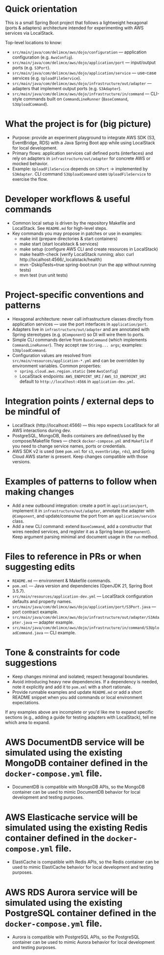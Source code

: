 <!-- Copilot / AI coding assistant guidance for the java-aws-dojo repository -->
# Quick orientation

This is a small Spring Boot project that follows a lightweight hexagonal (ports & adapters) architecture intended for experimenting with AWS services via LocalStack.

Top-level locations to know:
- `src/main/java/com/delimce/aws/dojo/configuration` — application configuration (e.g. `AwsConfig`).
- `src/main/java/com/delimce/aws/dojo/application/port` — input/output ports (e.g. `S3Port`).
- `src/main/java/com/delimce/aws/dojo/application/service` — use-case services (e.g. `UploadFileService`).
- `src/main/java/com/delimce/aws/dojo/infrastructure/out/adapter` — adapters that implement output ports (e.g. `S3Adapter`).
- `src/main/java/com/delimce/aws/dojo/infrastructure/in/command` — CLI-style commands built on `CommandLineRunner` (`BaseCommand`, `S3UploadCommand`).

# What the project is for (big picture)
- Purpose: provide an experiment playground to integrate AWS SDK (S3, EventBridge, RDS) with a Java Spring Boot app while using LocalStack for local development.
- Primary flows: application services call defined ports (interfaces) and rely on adapters in `infrastructure/out/adapter` for concrete AWS or mocked behavior.
- Example: `UploadFileService` depends on `S3Port` → implemented by `S3Adapter`. CLI command `S3UploadCommand` uses `UploadFileService` to exercise the flow.

# Developer workflows & useful commands
- Common local setup is driven by the repository Makefile and LocalStack. See `README.md` for high-level steps.
- Key commands you may propose in patches or use in examples:
  - make init        (prepare directories & start containers)
  - make start       (start localstack & services)
  - make setup       (configure AWS CLI and create resources in LocalStack)
  - make health-check (verify LocalStack running; also: curl http://localhost:4566/_localstack/health)
  - mvn -DskipTests=true spring-boot:run  (run the app without running tests)
  - mvn test         (run unit tests)

# Project-specific conventions and patterns
- Hexagonal architecture: never call infrastructure classes directly from application services — use the port interfaces in `application/port`.
- Adapters live in `infrastructure/out/adapter` and are annotated with Spring stereotypes (e.g. `@Component`) so DI will wire them to ports.
- Simple CLI commands derive from `BaseCommand` (which implements `CommandLineRunner`). They accept raw `String... args`; examples: `S3UploadCommand`.
- Configuration values are resolved from `src/main/resources/application-*.yml` and can be overridden by environment variables. Common properties:
  - `spring.cloud.aws.region.static` (see `AwsConfig`)
  - LocalStack endpoints: `AWS_ENDPOINT_URI` / `AWS_S3_ENDPOINT_URI` default to `http://localhost:4566` in `application-dev.yml`.

# Integration points / external deps to be mindful of
- LocalStack (http://localhost:4566) — this repo expects LocalStack for all AWS interactions during dev.
- PostgreSQL, MongoDB, Redis containers are defined/used by the compose/Makefile flows — check `docker-compose.yml` and `Makefile` if you need to change service names, ports or credentials.
- AWS SDK v2 is used (see `pom.xml` for `s3`, `eventbridge`, `rds`), and Spring Cloud AWS starter is present. Keep changes compatible with those versions.

# Examples of patterns to follow when making changes
- Add a new outbound integration: create a port in `application/port`, implement it in `infrastructure/out/adapter`, annotate the adapter with `@Component`, and update/consume the port from an `application/service` class.
- Add a new CLI command: extend `BaseCommand`, add a constructor that wires needed services, and register it as a Spring bean (`@Component`). Keep argument parsing minimal and document usage in the `run` method.

# Files to reference in PRs or when suggesting edits
- `README.md` — environment & Makefile commands.
- `pom.xml` — Java version and dependencies (OpenJDK 21, Spring Boot 3.5.7).
- `src/main/resources/application-dev.yml` — LocalStack configuration defaults and property names.
- `src/main/java/com/delimce/aws/dojo/application/port/S3Port.java` — port contract example.
- `src/main/java/com/delimce/aws/dojo/infrastructure/out/adapter/S3Adapter.java` — adapter example.
- `src/main/java/com/delimce/aws/dojo/infrastructure/in/command/S3UploadCommand.java` — CLI example.

# Tone & constraints for code suggestions
- Keep changes minimal and isolated; respect hexagonal boundaries.
- Avoid introducing heavy new dependencies. If a dependency is needed, note it explicitly and add it to `pom.xml` with a short rationale.
- Provide runnable examples and update `README.md` or add a short README snippet when you add commands or local environment expectations.

If any examples above are incomplete or you'd like me to expand specific sections (e.g., adding a guide for testing adapters with LocalStack), tell me which area to expand.

# AWS DocumentDB service will be simulated using the existing MongoDB container defined in the `docker-compose.yml` file.

- DocumentDB is compatible with MongoDB APIs, so the MongoDB container can be used to mimic DocumentDB behavior for local development and testing purposes.

# AWS Elasticache service will be simulated using the existing Redis container defined in the `docker-compose.yml` file.

- ElastiCache is compatible with Redis APIs, so the Redis container can be used to mimic ElastiCache behavior for local development and testing purposes.

# AWS RDS Aurora service will be simulated using the existing PostgreSQL container defined in the `docker-compose.yml` file.

- Aurora is compatible with PostgreSQL APIs, so the PostgreSQL container can be used to mimic Aurora behavior for local development and testing purposes.
